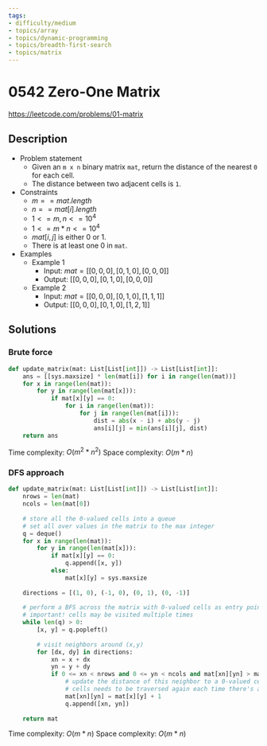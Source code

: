 ```yaml
---
tags:
- difficulty/medium
- topics/array
- topics/dynamic-programming
- topics/breadth-first-search
- topics/matrix
---
```


# 0542 Zero-One Matrix

<https://leetcode.com/problems/01-matrix>

## Description

- Problem statement
    - Given an `m x n` binary matrix `mat`, return the distance of the nearest `0` for each cell.
    - The distance between two adjacent cells is `1`.
- Constraints
    - $m == mat.length$
    - $n == mat[i].length$
    - $1 <= m, n <= 10^4$
    - $1 <= m * n <= 10^4$
    - $mat[i,j]$ is either $0$ or $1$.
    - There is at least one $0$ in `mat`.
- Examples
    - Example 1
        - Input: $mat = [[0,0,0],[0,1,0],[0,0,0]]$
        - Output: $[[0,0,0],[0,1,0],[0,0,0]]$
    - Example 2
        - Input: $mat = [[0,0,0],[0,1,0],[1,1,1]]$
        - Output: $[[0,0,0],[0,1,0],[1,2,1]]$

## Solutions

### Brute force

```python
def update_matrix(mat: List[List[int]]) -> List[List[int]]:
    ans = [[sys.maxsize] * len(mat[i]) for i in range(len(mat))]
    for x in range(len(mat)):
        for y in range(len(mat[x])):
            if mat[x][y] == 0:
                for i in range(len(mat)):
                    for j in range(len(mat[i])):
                        dist = abs(x - i) + abs(y - j)
                        ans[i][j] = min(ans[i][j], dist)
    return ans
```

Time complexity: $O(m^2*n^2)$
Space complexity: $O(m*n)$

### DFS approach

```python
def update_matrix(mat: List[List[int]]) -> List[List[int]]:
    nrows = len(mat)
    ncols = len(mat[0])
    
    # store all the 0-valued cells into a queue
    # set all over values in the matrix to the max integer
    q = deque()
    for x in range(len(mat)):
        for y in range(len(mat[x])):
            if mat[x][y] == 0:
                q.append([x, y])
            else:
                mat[x][y] = sys.maxsize
                
    directions = [(1, 0), (-1, 0), (0, 1), (0, -1)]
    
    # perform a BFS across the matrix with 0-valued cells as entry points
    # important! cells may be visited multiple times
    while len(q) > 0:
        [x, y] = q.popleft()
        
        # visit neighbors around (x,y)
        for [dx, dy] in directions:
            xn = x + dx
            yn = y + dy
            if 0 <= xn < nrows and 0 <= yn < ncols and mat[xn][yn] > mat[x][y] + 1:
                # update the distance of this neighbor to a 0-valued cell
                # cells needs to be traversed again each time there's an update
                mat[xn][yn] = mat[x][y] + 1
                q.append([xn, yn])
                
    return mat
```

Time complexity: $O(m*n)$
Space complexity: $O(m*n)$
